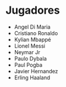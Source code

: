 # Jugadores

* Angel Di Maria
* Cristiano Ronaldo
* Kylian Mbappé
* Lionel Messi
* Neymar Jr
* Paulo Dybala
* Paul Pogba
* Javier Hernandez
* Erling Haaland